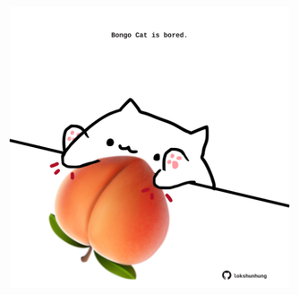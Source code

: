 <!-- built at 15/02/2025, 07:00:38 UTC -->
<p align="center">
  <img width="500" height="500" src="./ReadmeImage.svg">
</p>

